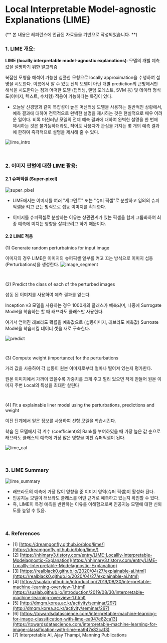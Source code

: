 # Local Interpretable Model-agnostic Explanations (LIME) 
(** 본 내용은 레퍼런스에 언급된 자료들을 기반으로 작성되었습니다. **)

### 1. LIME 개요:
**LIME (locally interpretable model-agnostic explanations)**: 모델의 개별 예측값을 설명하기 위한 알고리즘

복잡한 모형을 해석이 가능한 심플한 모형으로 locally approximation을 수행하여 설명을 시도한다. 이름에서 알 수 있듯 전체 모델이 아닌 개별 prediction의 근방에서만 해석을 시도한다는 점과 어떠한 모델 (딥러닝, 랜덤 포레스트, SVM 등) 및 데이터 형식도(이미지, 텍스트, 수치형) 적용이 가능하다는 특징이 있다.

- 오늘날 신경망과 같이 복잡성이 높은 머신러닝 모델을 사용하는 일반적인 상황에서, 예측 결과에 대하여 전역적으로 완벽한 설명을 제시하는 것은 현실적으로 매우 어려운 일이다. 비록 머신러닝 모델의 전체 예측 결과에 대하여 완벽한 설명을 한 번에 제시하는 것은 불가능하더라도, 적어도 사용자가 관심을 가지는 몇 개의 예측 결과에 한하여 즉각적으로 설명을 제시해 줄 수 있다.

![lime_intro](https://user-images.githubusercontent.com/7313213/139409142-8f4c9732-9ae5-4f06-88ff-c5fbbe85449b.png)

<br/>

### 2. 이미지 판별에 대한 LIME 활용:

#### 2.1 슈퍼픽셀 (Super-pixel)
![super_pixel](https://user-images.githubusercontent.com/7313213/139409482-9b6eb8e9-e0f8-41e4-bc57-c9cd73b4787a.png)

- LIME에서는 이미지를 여러 "세그먼트" 또는 "슈퍼 픽셀"로 분할하고 임의의 슈퍼 픽셀을 켜고 끈는 방식으로 섭동 이미지를 획득한다.

- 이미지를 슈퍼픽셀로 분할하는 이유는 상관관계가 있는 픽셀을 함께 그룹화하여 최종 예측에 미치는 영향을 살펴보려고 하기 때문이다.

#### 2.2 LIME 적용

(1) Generate random perturbatnios for input image

   이미지의 경우 LIME은 이미지의 슈퍼픽셀 일부를 켜고 끄는 방식으로 이미지 섭동 (Perturbations)을 생성한다.
   ![image_segment](https://user-images.githubusercontent.com/7313213/139409490-16f322f0-a521-41b1-84ed-f248da971198.png)    

<br/>

(2) Predict the class of each of the perturbed images

   섭동 된 이미지를 사용하여 예측 결과를 얻는다.

   Inception v3 모델을 사용하는 경우 1000개의 클래스가 예측되며, 나중에 Surrogate Model을 학습하는 할 때 래브라도 클래스만 사용한다.

   여기서 얻어진 래브라도 확률을 예측값으로 (섭동이미지, 래브라도 예측값) Surroate Model을 학습시킬 데이터 셋을 새로 구축한다.

   ![predict](https://user-images.githubusercontent.com/7313213/139409493-db66cb04-e2fd-4146-a987-4e80e2e1da9c.png)

<br/>

(3) Compute weight (importance) for the perturbations

   거리 값을 사용하여 각 섭동이 원본 이미지로부터 얼마나 떨어져 있는지 평가한다.

   원본 이미지에서 가까이 있을수록 가중치를 크게 주고 멀리 있으면 작게 만들어 원본 이미지  주변 Local의 특성을 최대한 살린다

<br/>

(4) Fit a explainable liner model using the perturbations, predictions and weight

   이전 단계에서 얻은 정보를 사용하여 선형 모델을 학습시킨다.

   학습 된 모델에서 각 계수 (coefficient)의 Rank를 부여하였을 때 가장 높은 값 순으로 래브라도 클래스의 예측에 가장 많은 영향을 미친 슈퍼픽셀이 된다.

   ![lime_cal](https://user-images.githubusercontent.com/7313213/139410320-b0dfb47a-fb69-4e1e-9843-143aa728f8a7.png)


<br/>

### 3. LIME Summary

![lime_summary](https://user-images.githubusercontent.com/7313213/139408670-23d2de61-2611-4d85-a29e-a798fa788d43.png)

- 래브라도의 예측에 가장 많이 영향을 준 이미지 영역(슈퍼 픽셀)이 활성화 된다.
- 인공지능 모델이 래브라도 클래스를 어떤 근거로 예측하고 있는지 확인할 수 있다.
- 즉, LIME이 특정 예측을 반환하는 이유를 이해함으로써 인공지능 모델에 대한 신뢰도를 높일 수 있음.

<br/>

### 4. References

- [1] [https://dreamgonfly.github.io/blog/lime/](https://dreamgonfly.github.io/blog/lime/)
- [2] [https://nhlmary3.tistory.com/entry/LIME-Locallly-Interpretable-Modelagnostic-Explanation](https://nhlmary3.tistory.com/entry/LIME-Locallly-Interpretable-Modelagnostic-Explanation)
- [3] [https://realblack0.github.io/2020/04/27/explainable-ai.html](https://realblack0.github.io/2020/04/27/explainable-ai.html)
- [4] [https://sualab.github.io/introduction/2019/08/30/interpretable-machine-learning-overview-1.html](https://sualab.github.io/introduction/2019/08/30/interpretable-machine-learning-overview-1.html)
- [5] [http://dmqm.korea.ac.kr/activity/seminar/297](http://dmqm.korea.ac.kr/activity/seminar/297)
- [6] [https://towardsdatascience.com/interpretable-machine-learning-for-image-classification-with-lime-ea947e82ca13](https://towardsdatascience.com/interpretable-machine-learning-for-image-classification-with-lime-ea947e82ca13)
- [7] Interpretable AI, Ajay Thampi, Manning Publications
